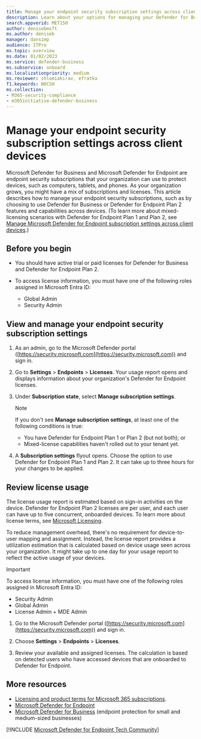```yaml
---
title: Manage your endpoint security subscription settings across client devices
description: Learn about your options for managing your Defender for Business or Defender for Endpoint subscription settings. Choose between Defender for Endpoint or Defender for Business.
search.appverid: MET150  
author: denisebmsft
ms.author: deniseb
manager: dansimp 
audience: ITPro
ms.topic: overview
ms.date: 01/02/2023
ms.service: defender-business
ms.subservice: onboard
ms.localizationpriority: medium
ms.reviewer: shlomiakirav, efratka
f1.keywords: NOCSH  
ms.collection: 
- M365-security-compliance
- m365initiative-defender-business
---
```


# Manage your endpoint security subscription settings across client devices

Microsoft Defender for Business and Microsoft Defender for Endpoint are endpoint security subscriptions that your organization can use to protect devices, such as computers, tablets, and phones. As your organization grows, you might have a mix of subscriptions and licenses. This article describes how to manage your endpoint security subscriptions, such as by choosing to use Defender for Business or Defender for Endpoint Plan 2 features and capabilities across devices. (To learn more about mixed-licensing scenarios with Defender for Endpoint Plan 1 and Plan 2, see [Manage Microsoft Defender for Endpoint subscription settings across client devices](../defender-endpoint/defender-endpoint-subscription-settings.md).)

## Before you begin

- You should have active trial or paid licenses for Defender for Business and Defender for Endpoint Plan 2. 

- To access license information, you must have one of the following roles assigned in Microsoft Entra ID:
   
   - Global Admin
   - Security Admin

## View and manage your endpoint security subscription settings

1. As an admin, go to the Microsoft Defender portal ([https://security.microsoft.com](https://security.microsoft.com)) and sign in.

2. Go to **Settings** > **Endpoints** > **Licenses**. Your usage report opens and displays information about your organization's Defender for Endpoint licenses.

3. Under **Subscription state**, select **Manage subscription settings**. 

   > [!NOTE]
   > If you don't see **Manage subscription settings**, at least one of the following conditions is true:
   > - You have Defender for Endpoint Plan 1 or Plan 2 (but not both); or 
   > - Mixed-license capabilities haven't rolled out to your tenant yet.

4. A **Subscription settings** flyout opens. Choose the option to use Defender for Endpoint Plan 1 and Plan 2.  It can take up to three hours for your changes to be applied.

## Review license usage

The license usage report is estimated based on sign-in activities on the device. Defender for Endpoint Plan 2 licenses are per user, and each user can have up to five concurrent, onboarded devices. To learn more about license terms, see [Microsoft Licensing](https://www.microsoft.com/en-us/licensing/default).  

To reduce management overhead, there's no requirement for device-to-user mapping and assignment. Instead, the license report provides a utilization estimation that is calculated based on device usage seen across your organization. It might take up to one day for your usage report to reflect the active usage of your devices.

> [!IMPORTANT]
> To access license information, you must have one of the following roles assigned in Microsoft Entra ID:
> - Security Admin
> - Global Admin
> - License Admin + MDE Admin

1. Go to the Microsoft Defender portal ([https://security.microsoft.com](https://security.microsoft.com)) and sign in.

2. Choose **Settings** > **Endpoints** > **Licenses**.

3. Review your available and assigned licenses. The calculation is based on detected users who have accessed devices that are onboarded to Defender for Endpoint.

## More resources

- [Licensing and product terms for Microsoft 365 subscriptions](https://www.microsoft.com/licensing/terms/productoffering/Microsoft365/MCA).
- [Microsoft Defender for Endpoint](microsoft-defender-endpoint.md)
- [Microsoft Defender for Business](../defender-business/mdb-overview.md) (endpoint protection for small and medium-sized businesses)

[!INCLUDE [Microsoft Defender for Endpoint Tech Community](../../includes/defender-mde-techcommunity.md)]
